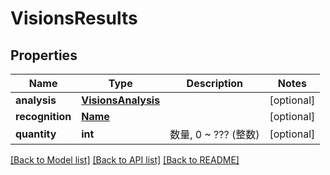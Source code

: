 # VisionsResults

## Properties
Name | Type | Description | Notes
------------ | ------------- | ------------- | -------------
**analysis** | [**VisionsAnalysis**](VisionsAnalysis.md) |  | [optional] 
**recognition** | [**Name**](Name.md) |  | [optional] 
**quantity** | **int** | 数量, 0 ~ ??? (整数) | [optional] 

[[Back to Model list]](../README.md#documentation-for-models) [[Back to API list]](../README.md#documentation-for-api-endpoints) [[Back to README]](../README.md)



